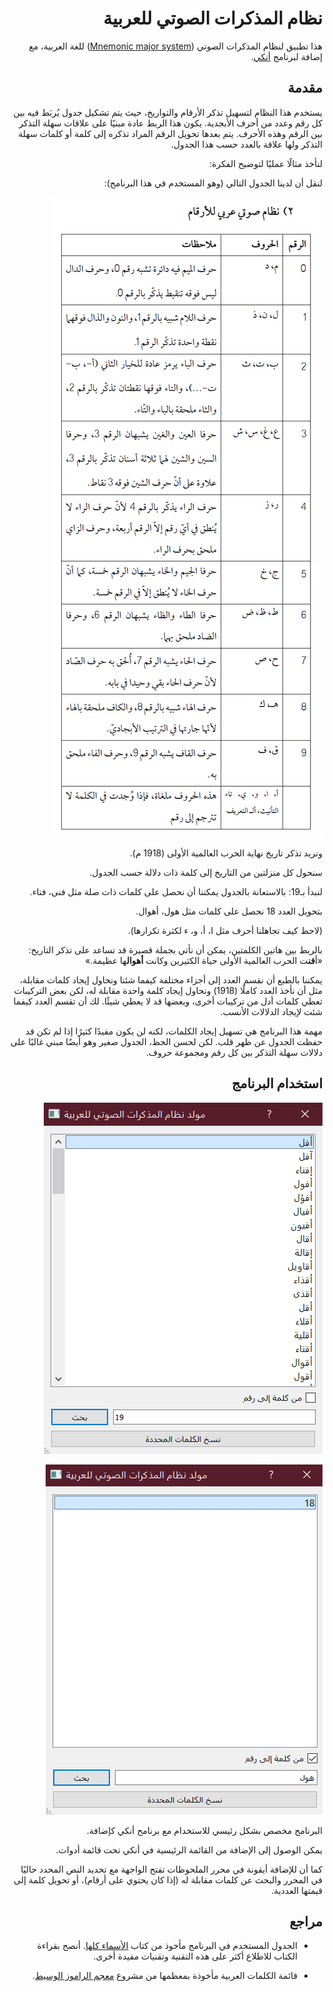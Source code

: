<div dir="rtl">

# نظام المذكرات الصوتي للعربية

هذا تطبيق لنظام المذكرات الصوتي ([Mnemonic major system](https://en.wikipedia.org/wiki/Mnemonic_major_system)) للغة العربية،
مع إضافة لبرنامج [أنكي](https://apps.ankiweb.net/).


## مقدمة

يستخدم هذا النظام لتسهيل تذكر الأرقام والتواريخ، حيث يتم تشكيل جدول يُربَط فيه
بين كل رقم وعدد من أحرف الأبجدية.
يكون هذا الربط عادة مبنيًا على علاقات سهلة التذكر بين الرقم وهذه الأحرف.
يتم بعدها تحويل الرقم المراد تذكره إلى كلمة أو كلمات سهلة التذكر ولها علاقة بالعدد حسب هذا الجدول.


لنأخذ مثالًا عمليًا لتوضيح الفكرة:

لنقل أن لدينا الجدول التالي (وهو المستخدم في هذا البرنامج):

![جدول نظام المذكرات الصوتي](ar-numbers-major-system.png)

ونريد تذكر تاريخ نهاية الحرب العالمية الأولى (1918 م).

سنحول كل منزلتين من التاريخ إلى كلمة ذات دلالة حسب الجدول.

لنبدأ بـ19: بالاستعانة بالجدول يمكننا أن نحصل على كلمات ذات صلة مثل فنى، فناء.

بتحويل العدد 18 نحصل على كلمات مثل هول، أهوال.

(لاحظ كيف تجاهلنا أحرف مثل ا، أ، و، ء لكثرة تكرارها).

بالربط بين هاتين الكلمتين، يمكن أن نأتي بجملة قصيرة قد تساعد على تذكر التاريخ:
«أ**فن**ت الحرب العالمية الأولى حياة الكثيرين وكانت **أهوال**ها عظيمة.»

يمكننا بالطبع أن نقسم العدد إلى أجزاء مختلفة كيفما شئنا ونحاول إيجاد كلمات مقابلة،
مثل أن نأخذ العدد كاملًا (1918) ونحاول إيجاد كلمة واحدة مقابلة له،
لكن بعض التركيبات تعطي كلمات أدل من تركيبات أخرى، وبعضها قد لا يعطي شيئًا.
لك أن تقسم العدد كيفما شئت لإيجاد الدلالات الأنسب.

مهمة هذا البرنامج هي تسهيل إيجاد الكلمات، لكنه لن يكون مفيدًا كثيرًا
إذا لم تكن قد حفظت الجدول عن ظهر قلب.
لكن لحسن الحظ، الجدول صغير وهو أيضًا مبني غالبًا على دلالات سهلة التذكر بين كل
رقم ومجموعة حروف.


## استخدام البرنامج

![صورة لواجهة البرنامج - 1](shot-1.png)

![صورة لواجهة البرنامج - 2](shot-2.png)

البرنامج مخصص بشكل رئيسي للاستخدام مع برنامح أنكي كإضافة.

يمكن الوصول إلى الإضافة من القائمة الرئيسية في أنكي تحت قائمة أدوات.

كما أن للإضافة أيقونة في محرر الملحوظات تفتح الواجهة مع تحديد النص المحدد
حاليًا في المحرر والبحث عن كلمات مقابلة له (إذا كان يحتوي على أرقام)،
أو تحويل كلمة إلى قيمتها العددية.


## مراجع

- الجدول المستخدم في البرنامج مأخوذ من كتاب [الأسماء كلها](https://t.me/Asmaae_Kollaha).
أنصح بقراءة الكتاب للاطلاع أكثر على هذه التقنية وتقنيات مفيدة أخرى.

- قائمة الكلمات العربية مأخوذة بمعظمها من مشروع [معجم الراموز الوسيط](http://arramooz.sourceforge.net/).

</div>
